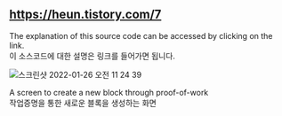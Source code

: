 ## https://heun.tistory.com/7
The explanation of this source code can be accessed by clicking on the link.<br/>
이 소스코드에 대한 설명은 링크를 들어가면 됩니다.<br/>

![스크린샷 2022-01-26 오전 11 24 39](https://user-images.githubusercontent.com/81288068/151093500-7c0dab56-a1aa-4e9d-8333-02a0af33439c.png)<br/>

A screen to create a new block through proof-of-work<br/>
작업증명을 통한 새로운 블록을 생성하는 화면
